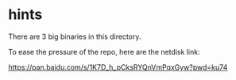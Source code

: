 # hints

There are 3 big binaries in this directory. 

To ease the pressure of the repo, here are the netdisk link:

https://pan.baidu.com/s/1K7D_h_pCksRYQnVmPqxGyw?pwd=ku74

